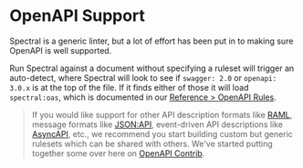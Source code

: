 # OpenAPI Support

Spectral is a generic linter, but a lot of effort has been put in to making sure OpenAPI is well supported.

Run Spectral against a document without specifying a ruleset will trigger an auto-detect, where Spectral will look to see if `swagger: 2.0` or `openapi: 3.0.x` is at the top of the file. If it finds either of those it will load `spectral:oas`, which is documented in our [Reference > OpenAPI Rules](../reference/openapi-rules.md).

<!-- theme: info -->
> If you would like support for other API description formats like [RAML](https://raml.org/), message formats like [JSON:API](https://jsonapi.org/), event-driven API descriptions like [AsyncAPI](https://asyncapi.io/), etc., we recommend you start building custom but generic rulesets which can be shared with others. We've started putting together some over here on [OpenAPI Contrib](https://github.com/openapi-contrib/style-guides/).
